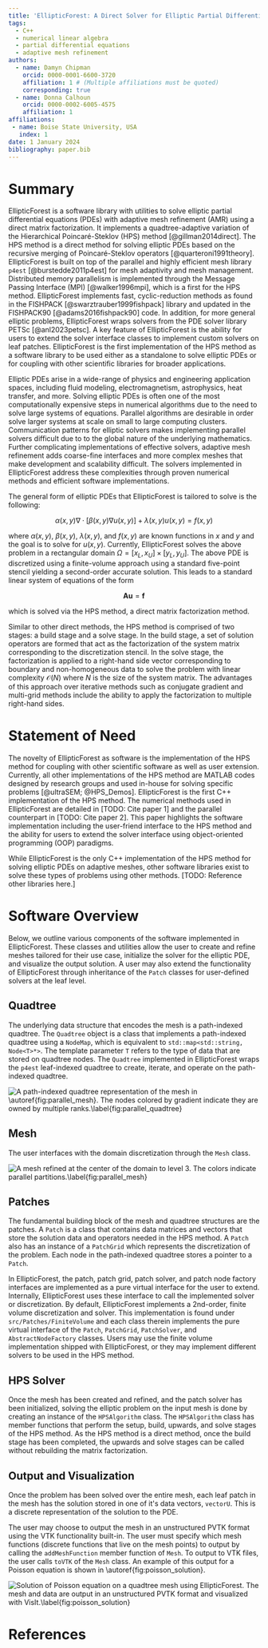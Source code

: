 ```yaml
---
title: 'EllipticForest: A Direct Solver for Elliptic Partial Differential Equations on Adaptive Meshes'
tags:
  - C++
  - numerical linear algebra
  - partial differential equations
  - adaptive mesh refinement
authors:
  - name: Damyn Chipman
    orcid: 0000-0001-6600-3720
    affiliation: 1 # (Multiple affiliations must be quoted)
    corresponding: true
  - name: Donna Calhoun
    orcid: 0000-0002-6005-4575
    affiliation: 1
affiliations:
 - name: Boise State University, USA
   index: 1
date: 1 January 2024
bibliography: paper.bib
---
```


# Summary

EllipticForest is a software library with utilities to solve elliptic partial differential equations (PDEs) with adaptive mesh refinement (AMR) using a direct matrix factorization. It implements a quadtree-adaptive variation of the Hierarchical Poincaré-Steklov (HPS) method [@gillman2014direct]. The HPS method is a direct method for solving elliptic PDEs based on the recursive merging of Poincaré-Steklov operators [@quarteroni1991theory]. EllipticForest is built on top of the parallel and highly efficient mesh library `p4est` [@burstedde2011p4est] for mesh adaptivity and mesh management. Distributed memory parallelism is implemented through the Message Passing Interface (MPI) [@walker1996mpi], which is a first for the HPS method. EllipticForest implements fast, cyclic-reduction methods as found in the FISHPACK [@swarztrauber1999fishpack] library and updated in the FISHPACK90 [@adams2016fishpack90] code. In addition, for more general elliptic problems, EllipticForest wraps solvers from the PDE solver library PETSc [@anl2023petsc]. A key feature of EllipticForest is the ability for users to extend the solver interface classes to implement custom solvers on leaf patches. EllipticForest is the first implementation of the HPS method as a software library to be used either as a standalone to solve elliptic PDEs or for coupling with other scientific libraries for broader applications.

Elliptic PDEs arise in a wide-range of physics and engineering application spaces, including fluid modeling, electromagnetism, astrophysics, heat transfer, and more. Solving elliptic PDEs is often one of the most computationally expensive steps in numerical algorithms due to the need to solve large systems of equations. Parallel algorithms are desirable in order solve larger systems at scale on small to large computing clusters. Communication patterns for elliptic solvers makes implementing parallel solvers difficult due to to the global nature of the underlying mathematics. Further complicating implementations of effective solvers, adaptive mesh refinement adds coarse-fine interfaces and more complex meshes that make development and scalability difficult. The solvers implemented in EllipticForest address these complexities through proven numerical methods and efficient software implementations.

The general form of elliptic PDEs that EllipticForest is tailored to solve is the following:

$$
\alpha(x,y) \nabla \cdot \Big[ \beta(x,y) \nabla u(x,y) \Big] + \lambda(x,y) u(x,y) = f(x,y)
$$

where $\alpha(x,y)$, $\beta(x,y)$, $\lambda(x,y)$, and $f(x,y)$ are known functions in $x$ and $y$ and the goal is to solve for $u(x,y)$. Currently, EllipticForest solves the above problem in a rectangular domain $\Omega = [x_L, x_U] \times [y_L, y_U]$. The above PDE is discretized using a finite-volume approach using a standard five-point stencil yielding a second-order accurate solution. This leads to a standard linear system of equations of the form

$$
\textbf{A} \textbf{u} = \textbf{f}
$$

which is solved via the HPS method, a direct matrix factorization method.

Similar to other direct methods, the HPS method is comprised of two stages: a build stage and a solve stage. In the build stage, a set of solution operators are formed that act as the factorization of the system matrix corresponding to the discretization stencil. In the solve stage, the factorization is applied to a right-hand side vector corresponding to boundary and non-homogeneous data to solve the problem with linear complexity $\mathcal{O}(N)$ where $N$ is the size of the system matrix. The advantages of this approach over iterative methods such as conjugate gradient and multi-grid methods include the ability to apply the factorization to multiple right-hand sides.

# Statement of Need

The novelty of EllipticForest as software is the implementation of the HPS method for coupling with other scientific software as well as user extension. Currently, all other implementations of the HPS method are MATLAB codes designed by research groups and used in-house for solving specific problems [@ultraSEM; @HPS_Demos]. EllipticForest is the first C++ implementation of the HPS method. The numerical methods used in EllipticForest are detailed in [TODO: Cite paper 1] and the parallel counterpart in [TODO: Cite paper 2]. This paper highlights the software implementation including the user-friend interface to the HPS method and the ability for users to extend the solver interface using object-oriented programming (OOP) paradigms.

While EllipticForest is the only C++ implementation of the HPS method for solving elliptic PDEs on adaptive meshes, other software libraries exist to solve these types of problems using other methods. [TODO: Reference other libraries here.]

# Software Overview

Below, we outline various components of the software implemented in EllipticForest. These classes and utilities allow the user to create and refine meshes tailored for their use case, initialize the solver for the elliptic PDE, and visualize the output solution. A user may also extend the functionality of EllipticForest through inheritance of the `Patch` classes for user-defined solvers at the leaf level.

## Quadtree

The underlying data structure that encodes the mesh is a path-indexed quadtree. The `Quadtree` object is a class that implements a path-indexed quadtree using a `NodeMap`, which is equivalent to `std::map<std::string, Node<T>*>`. The template parameter `T` refers to the type of data that are stored on quadtree nodes. The `Quadtree` implemented in EllipticForest wraps the `p4est` leaf-indexed quadtree to create, iterate, and operate on the path-indexed quadtree.

![A path-indexed quadtree representation of the mesh in \autoref{fig:parallel_mesh}. The nodes colored by gradient indicate they are owned by multiple ranks.\label{fig:parallel_quadtree}](assets/parallel_path_indexed_tree.png)

## Mesh

The user interfaces with the domain discretization through the `Mesh` class.

![A mesh refined at the center of the domain to level 3. The colors indicate parallel partitions.\label{fig:parallel_mesh}](assets/parallel_adaptive_mesh_indexing.png)

## Patches

The fundamental building block of the mesh and quadtree structures are the patches. A `Patch` is a class that contains data matrices and vectors that store the solution data and operators needed in the HPS method. A `Patch` also has an instance of a `PatchGrid` which represents the discretization of the problem. Each node in the path-indexed quadtree stores a pointer to a `Patch`.

In EllipticForest, the patch, patch grid, patch solver, and patch node factory interfaces are implemented as a pure virtual interface for the user to extend. Internally, EllipticForest uses these interface to call the implemented solver or discretization. By default, EllipticForest implements a 2nd-order, finite volume discretization and solver. This implementation is found under `src/Patches/FiniteVolume` and each class therein implements the pure virtual interface of the `Patch`, `PatchGrid`, `PatchSolver`, and `AbstractNodeFactory` classes. Users may use the finite volume implementation shipped with EllipticForest, or they may implement different solvers to be used in the HPS method.

## HPS Solver

Once the mesh has been created and refined, and the patch solver has been initialized, solving the elliptic problem on the input mesh is done by creating an instance of the `HPSAlgorithm` class. The `HPSAlgorithm` class has member functions that perform the setup, build, upwards, and solve stages of the HPS method. As the HPS method is a direct method, once the build stage has been completed, the upwards and solve stages can be called without rebuilding the matrix factorization.

## Output and Visualization

Once the problem has been solved over the entire mesh, each leaf patch in the mesh has the solution stored in one of it's data vectors, `vectorU`. This is a discrete representation of the solution to the PDE.

The user may choose to output the mesh in an unstructured PVTK format using the VTK functionality built-in. The user must specify which mesh functions (discrete functions that live on the mesh points) to output by calling the `addMeshFunction` member function of `Mesh`. To output to VTK files, the user calls `toVTK` of the `Mesh` class. An example of this output for a Poisson equation is shown in \autoref{fig:poisson_solution}.

![Solution of Poisson equation on a quadtree mesh using EllipticForest. The mesh and data are output in an unstructured PVTK format and visualized with VisIt.\label{fig:poisson_solution}](examples/elliptic-single/output.png)

# References